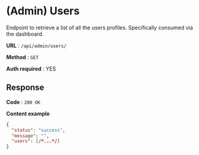 # (Admin) Users

Endpoint to retrieve a list of all the users profiles.
Specifically consumed via the dashboard.

**URL** : `/api/admin/users/`

**Method** : `GET`

**Auth required** : YES

## Response

**Code** : `200 OK`

**Content example**

```json
{
  "status": "success",
  "message": "",
  "users": [/*...*/]
}
```
